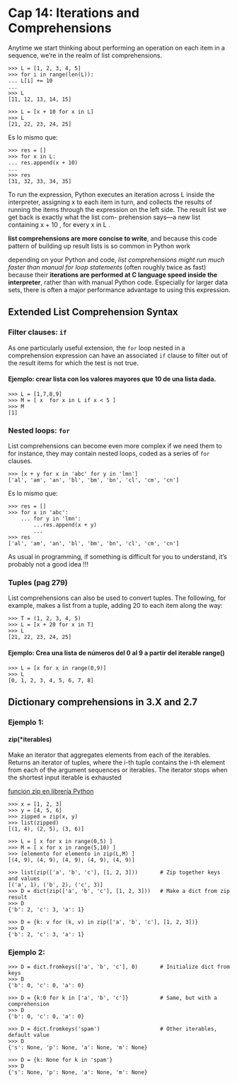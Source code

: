 
# Cap 14: Iterations and Comprehensions 

Anytime we start thinking about performing an operation on each item in a sequence,
we’re in the realm of list comprehensions.

```
>>> L = [1, 2, 3, 4, 5]
>>> for i in range(len(L)):
... L[i] += 10
...
>>> L
[11, 12, 13, 14, 15]
```

```
>>> L = [x + 10 for x in L]
>>> L
[21, 22, 23, 24, 25]
```

Es lo mismo que:
```
>>> res = []
>>> for x in L:
... res.append(x + 10)
...
>>> res
[31, 32, 33, 34, 35]
```

To run the expression, Python executes an iteration across L inside the interpreter,
assigning x to each item in turn, and collects the results of running the items through
the expression on the left side. The result list we get back is exactly what the list com-
prehension says—a new list containing x + 10 , for every x in L .

__list comprehensions are more concise to write__, and because this code pattern
of building up result lists is so common in Python work

depending on your Python and code, *list comprehensions
might run much faster than manual for loop statements* (often roughly twice as fast)
because their __iterations are performed at C language speed inside the interpreter__, rather
than with manual Python code. Especially for larger data sets, there is often a major
performance advantage to using this expression.


## Extended List Comprehension Syntax

### Filter clauses: `if`

As one particularly useful extension, the `for` loop nested in a comprehension expression
can have an associated `if` clause to filter out of the result items for which the test is not
true.

#### Ejemplo: crear lista con los valores mayores que 10 de una lista dada.
```
>>> L = [1,7,8,9]
>>> M = [ x  for x in L if x < 5 ]
>>> M
[1]
```

### Nested loops: `for`
List comprehensions can become even more complex if we need them to for instance,
they may contain nested loops, coded as a series of `for` clauses.

```
>>> [x + y for x in 'abc' for y in 'lmn']
['al', 'am', 'an', 'bl', 'bm', 'bn', 'cl', 'cm', 'cn']
```

Es lo mismo que:

```
>>> res = []
>>> for x in 'abc':
	... for y in 'lmn':
		...res.append(x + y)
		...
>>> res
['al', 'am', 'an', 'bl', 'bm', 'bn', 'cl', 'cm', 'cn']
```

As usual in programming, if something is difficult for you to understand, it’s probably not a good idea !!!

### Tuples (pag 279)
List comprehensions can also be used to convert tuples. The following, for example,
makes a list from a tuple, adding 20 to each item along the way:
```
>>> T = (1, 2, 3, 4, 5)
>>> L = [x + 20 for x in T]
>>> L
[21, 22, 23, 24, 25]
```

#### Ejemplo: Crea una lista de números del 0 al 9 a partir del iterable range()
```
>>> L = [x for x in range(0,9)]
>>> L
[0, 1, 2, 3, 4, 5, 6, 7, 8]
```

## Dictionary comprehensions in 3.X and 2.7


### Ejemplo 1:

#### zip(*iterables)

Make an iterator that aggregates elements from each of the iterables.
Returns an iterator of tuples, where the i-th tuple contains the i-th element 
from each of the argument sequences or iterables. The iterator stops when 
the shortest input iterable is exhausted

[funcion zip en librería Python](https://docs.python.org/3.3/library/functions.html#zip)

```
>>> x = [1, 2, 3]
>>> y = [4, 5, 6]
>>> zipped = zip(x, y)
>>> list(zipped)
[(1, 4), (2, 5), (3, 6)]

>>> L = [ x for x in range(0,5) ]
>>> M = [ x for x in range(5,10) ]
>>> [elemento for elemento in zip(L,M) ]
[(4, 9), (4, 9), (4, 9), (4, 9), (4, 9)]

>>> list(zip(['a', 'b', 'c'], [1, 2, 3]))		# Zip together keys and values
[('a', 1), ('b', 2), ('c', 3)] 
>>> D = dict(zip(['a', 'b', 'c'], [1, 2, 3]))	# Make a dict from zip result
>>> D
{'b': 2, 'c': 3, 'a': 1}

>>> D = {k: v for (k, v) in zip(['a', 'b', 'c'], [1, 2, 3])}
>>> D
{'b': 2, 'c': 3, 'a': 1}
```

### Ejemplo 2:
```
>>> D = dict.fromkeys(['a', 'b', 'c'], 0)		# Initialize dict from keys
>>> D
{'b': 0, 'c': 0, 'a': 0} 

>>> D = {k:0 for k in ['a', 'b', 'c']}			# Same, but with a comprehension
>>> D
{'b': 0, 'c': 0, 'a': 0} 

>>> D = dict.fromkeys('spam')					# Other iterables, default value
>>> D
{'s': None, 'p': None, 'a': None, 'm': None} 

>>> D = {k: None for k in 'spam'}
>>> D
{'s': None, 'p': None, 'a': None, 'm': None}
```
